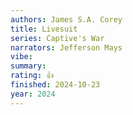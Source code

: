 ```yaml
---
authors: James S.A. Corey
title: Livesuit
series: Captive's War
narrators: Jefferson Mays
vibe:
summary:
rating: 👍
finished: 2024-10-23
year: 2024
---
```

